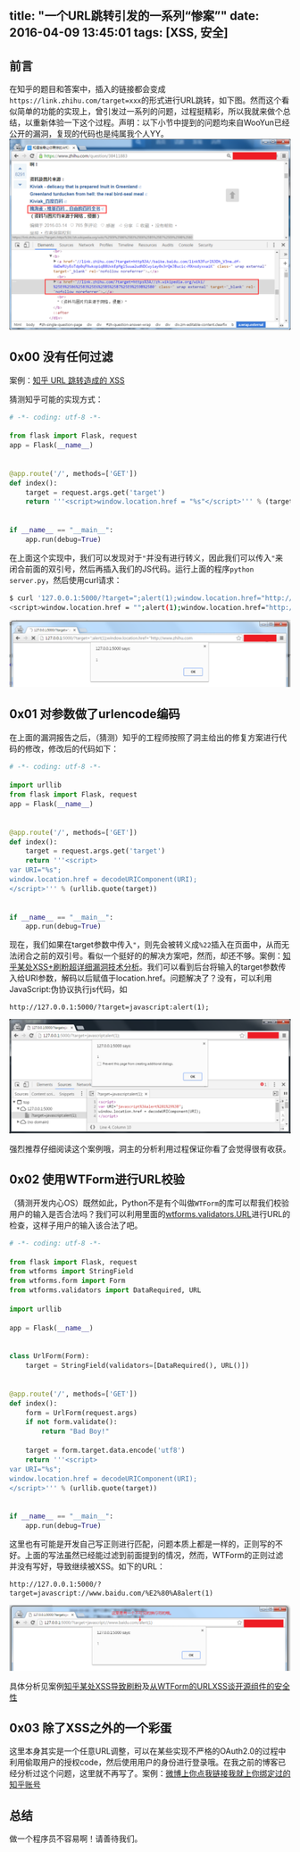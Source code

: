 title: "一个URL跳转引发的一系列“惨案”"
date: 2016-04-09 13:45:01
tags: [XSS, 安全]
---

## 前言

在知乎的题目和答案中，插入的链接都会变成`https://link.zhihu.com/target=xxx`的形式进行URL跳转，如下图。然而这个看似简单的功能的实现上，曾引发过一系列的问题，过程挺精彩，所以我就来做个总结，以重新体验一下这个过程。声明：以下小节中提到的问题均来自WooYun已经公开的漏洞，复现的代码也是纯属我个人YY。
![ZhihuURLRedirect](/images/20160409140054.png)

## 0x00 没有任何过滤

案例：[知乎 URL 跳转造成的 XSS](http://www.wooyun.org/bugs/wooyun-2016-0171240)

猜测知乎可能的实现方式：
```python
# -*- coding: utf-8 -*-

from flask import Flask, request
app = Flask(__name__)


@app.route('/', methods=['GET'])
def index():
    target = request.args.get('target')
    return '''<script>window.location.href = "%s"</script>''' % (target)


if __name__ == "__main__":
    app.run(debug=True)

```

在上面这个实现中，我们可以发现对于`"`并没有进行转义，因此我们可以传入`"`来闭合前面的双引号，然后再插入我们的JS代码。运行上面的程序`python server.py`，然后使用curl请求：
```bash
$ curl '127.0.0.1:5000/?target=";alert(1);window.location.href="http://www.zhihu.com'
<script>window.location.href = "";alert(1);window.location.href="http://www.zhihu.com"</script>
```
![XSS_1](/images/20160409141842.png)

## 0x01 对参数做了urlencode编码

在上面的漏洞报告之后，（猜测）知乎的工程师按照了洞主给出的修复方案进行代码的修改，修改后的代码如下：

```python
# -*- coding: utf-8 -*-

import urllib
from flask import Flask, request
app = Flask(__name__)


@app.route('/', methods=['GET'])
def index():
    target = request.args.get('target')
    return '''<script>
var URI="%s";
window.location.href = decodeURIComponent(URI);
</script>''' % (urllib.quote(target))


if __name__ == "__main__":
    app.run(debug=True)
```
现在，我们如果在target参数中传入`"`，则先会被转义成`%22`插入在页面中，从而无法闭合之前的双引号。看似一个挺好的的解决方案吧，然而，却还不够。案例：[知乎某处XSS+刷粉超详细漏洞技术分析](http://www.wooyun.org/bugs/wooyun-2016-0179329)。我们可以看到后台将输入的target参数传入给URI参数，解码以后赋值于location.href。问题解决了？没有，可以利用JavaScript:伪协议执行js代码，如
```
http://127.0.0.1:5000/?target=javascript:alert(1);
```
![XSS_2](/images/20160409143927.png)

强烈推荐仔细阅读这个案例哦，洞主的分析利用过程保证你看了会觉得很有收获。

## 0x02 使用WTForm进行URL校验

（猜测开发内心OS）既然如此，Python不是有个叫做`WTForm`的库可以帮我们校验用户的输入是否合法吗？我们可以利用里面的[wtforms.validators.URL](http://wtforms.readthedocs.org/en/latest/validators.html?highlight=URL#wtforms.validators.URL)进行URL的检查，这样子用户的输入该合法了吧。
```python
# -*- coding: utf-8 -*-

from flask import Flask, request
from wtforms import StringField
from wtforms.form import Form
from wtforms.validators import DataRequired, URL

import urllib

app = Flask(__name__)


class UrlForm(Form):
    target = StringField(validators=[DataRequired(), URL()])


@app.route('/', methods=['GET'])
def index():
    form = UrlForm(request.args)
    if not form.validate():
        return "Bad Boy!"

    target = form.target.data.encode('utf8')
    return '''<script>
var URI="%s";
window.location.href = decodeURIComponent(URI);
</script>''' % (urllib.quote(target))


if __name__ == "__main__":
    app.run(debug=True)
```

这里也有可能是开发自己写正则进行匹配，问题本质上都是一样的，正则写的不好。上面的写法虽然已经能过滤到前面提到的情况，然而，WTForm的正则过滤并没有写好，导致继续被XSS。如下的URL：
```
http://127.0.0.1:5000/?target=javascript://www.baidu.com/%E2%80%A8alert(1)
```
![XSS_3](/images/20160409151521.png)

具体分析见案例[知乎某处XSS导致刷粉](http://www.wooyun.org/bugs/wooyun-2016-0182145)及[从WTForm的URLXSS谈开源组件的安全性](http://drops.wooyun.org/papers/13058)

## 0x03 除了XSS之外的一个彩蛋

这里本身其实是一个任意URL调整，可以在某些实现不严格的OAuth2.0的过程中利用偷取用户的授权code，然后使用用户的身份进行登录哦。在我之前的博客已经分析过这个问题，这里就不再写了。案例：[微博上你点我链接我就上你绑定过的知乎账号](http://www.wooyun.org/bugs/wooyun-2016-0174018)

## 总结

做一个程序员不容易啊！请善待我们。